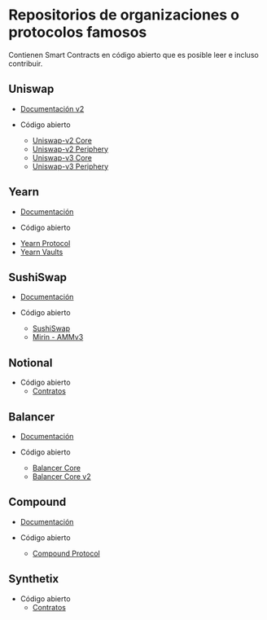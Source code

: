 # Repositorios de organizaciones o protocolos famosos

Contienen Smart Contracts en código abierto que es posible leer e incluso contribuir.

## Uniswap

* [Documentación v2](https://uniswap.org/docs/v2/)

* Código abierto
  - [Uniswap-v2 Core](https://github.com/Uniswap/uniswap-v2-core)
  - [Uniswap-v2 Periphery](https://github.com/Uniswap/uniswap-v2-periphery)
  - [Uniswap-v3 Core](https://github.com/Uniswap/uniswap-v3-core)
  - [Uniswap-v3 Periphery](https://github.com/Uniswap/uniswap-v3-periphery)

## Yearn

* [Documentación](https://docs.yearn.finance/)

* Código abierto
 - [Yearn Protocol](https://github.com/yearn/yearn-protocol)
 - [Yearn Vaults](https://github.com/yearn/yearn-vaults)

## SushiSwap

* [Documentación](https://docs.sushipro.io/)

* Código abierto
  - [SushiSwap](https://github.com/sushiswap/sushiswap)
  - [Mirin - AMMv3](https://github.com/sushiswap/mirin)

## Notional

* Código abierto
  - [Contratos](https://github.com/notional-finance/contracts)

## Balancer

* [Documentación](https://balancer.gitbook.io/balancer/)

* Código abierto
  - [Balancer Core](https://github.com/balancer-labs/balancer-core)
  - [Balancer Core v2](https://github.com/balancer-labs/balancer-core-v2)

## Compound

* [Documentación](https://compound.finance/docs)

* Código abierto
  - [Compound Protocol](https://github.com/compound-finance/compound-protocol)

## Synthetix

* Código abierto
  - [Contratos](https://github.com/Synthetixio/synthetix)